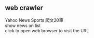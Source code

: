 ## web crawler
Yahoo News Sports 爬文20筆 \
show news on list \
click to open web browser to visit the URL